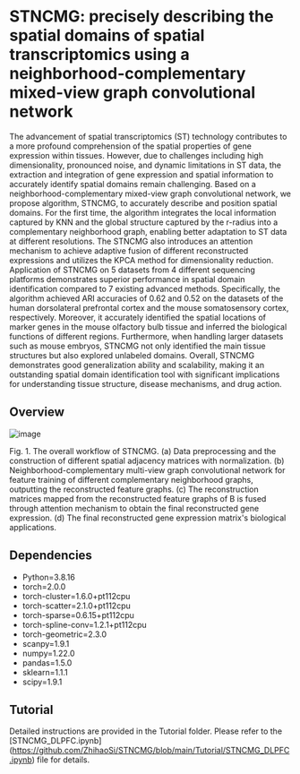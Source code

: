 # STNCMG: precisely describing the spatial domains of spatial transcriptomics using a neighborhood-complementary mixed-view graph convolutional network
The advancement of spatial transcriptomics (ST) technology contributes to a more profound comprehension of the spatial properties of gene expression within tissues.  However, due to challenges including high dimensionality, pronounced noise, and dynamic limitations in ST data, the extraction and integration of gene expression and spatial information to accurately identify spatial domains remain challenging. Based on a neighborhood-complementary mixed-view graph convolutional network, we propose algorithm, STNCMG, to accurately describe and position spatial domains. For the first time, the algorithm integrates the local information captured by KNN and the global structure captured by the r-radius into a complementary neighborhood graph, enabling better adaptation to ST data at different resolutions. The STNCMG also introduces an attention mechanism to achieve adaptive fusion of different reconstructed expressions and utilizes the KPCA method for dimensionality reduction. Application of STNCMG on 5 datasets from 4 different sequencing platforms demonstrates superior performance in spatial domain identification compared to 7 existing advanced methods. Specifically, the algorithm achieved ARI accuracies of 0.62 and 0.52 on the datasets of the human dorsolateral prefrontal cortex and the mouse somatosensory cortex, respectively. Moreover, it accurately identified the spatial locations of marker genes in the mouse olfactory bulb tissue and inferred the biological functions of different regions. Furthermore, when handling larger datasets such as mouse embryos, STNCMG not only identified the main tissue structures but also explored unlabeled domains. Overall, STNCMG demonstrates good generalization ability and scalability, making it an outstanding spatial domain identification tool with significant implications for understanding tissue structure, disease mechanisms, and drug action.
## Overview
![image](https://github.com/ZhihaoSi/STNCMG/blob/main/figure/end_T1.png)

Fig. 1. The overall workflow of STNCMG. (a) Data preprocessing and the construction of different spatial adjacency matrices with normalization. (b) Neighborhood-complementary multi-view graph convolutional network for feature training of different complementary neighborhood graphs, outputting the reconstructed feature graphs. (c) The reconstruction matrices mapped from the reconstructed feature graphs of B is fused through attention mechanism to obtain the final reconstructed gene expression. (d) The final reconstructed gene expression matrix's biological applications.
## Dependencies
- Python=3.8.16
- torch=2.0.0 
- torch-cluster=1.6.0+pt112cpu
- torch-scatter=2.1.0+pt112cpu
- torch-sparse=0.6.15+pt112cpu
- torch-spline-conv=1.2.1+pt112cpu
- torch-geometric=2.3.0
- scanpy=1.9.1
- numpy=1.22.0
- pandas=1.5.0
- sklearn=1.1.1
- scipy=1.9.1
## Tutorial
Detailed instructions are provided in the Tutorial folder. Please refer to the [STNCMG_DLPFC.ipynb] (https://github.com/ZhihaoSi/STNCMG/blob/main/Tutorial/STNCMG_DLPFC.ipynb) file for details.














